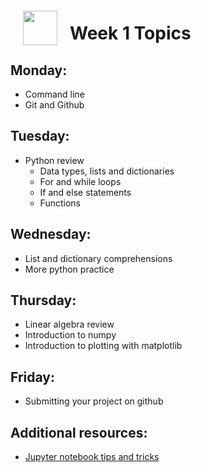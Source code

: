 <img src="http://imgur.com/1ZcRyrc.png" style="float: left; margin: 20px; height: 55px">

# Week 1 Topics

## Monday:
- Command line
- Git and Github

## Tuesday:

- Python review
  - Data types, lists and dictionaries
  - For and while loops
  - If and else statements
  - Functions


## Wednesday:

- List and dictionary comprehensions
- More python practice

## Thursday:

- Linear algebra review
- Introduction to numpy
- Introduction to plotting with matplotlib

## Friday:

- Submitting your project on github

## Additional resources:

- [Jupyter notebook tips and tricks](https://www.dataquest.io/blog/jupyter-notebook-tips-tricks-shortcuts/)
